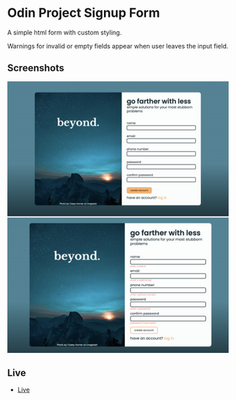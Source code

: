 # Odin Project Signup Form

A simple html form with custom styling. 

Warnings for invalid or empty fields appear when user leaves the input field. 

## Screenshots

![alt text](screenshots/desktop.png "custom form")
![alt text](screenshots/desktop_active.png "custom form with active states")

## Live

- [Live](https://moosecowbear.github.io/odin-project-signup-form/)